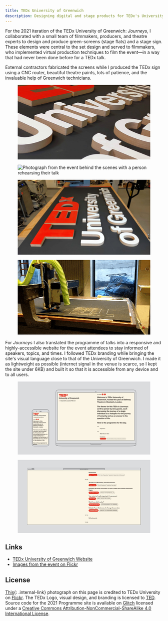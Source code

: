 ```yaml
---
title: TEDx University of Greenwich
description: Designing digital and stage products for TEDx's University of Greenwich (2019-2021)
---
```

For the 2021 iteration of the TEDx University of Greenwich: _Journeys_, I collaborated with a small team of filmmakers, producers, and theatre experts to design and produce green-screens (stage flats) and a stage sign. These elements were central to the set design and served to filmmakers, who implemented virtual production techniques to film the event—in a way that had never been done before for a TEDx talk.

External contractors fabricated the screens while I produced the TEDx sign using a CNC router, beautiful theatre paints, lots of patience, and the invaluable help of Greenwich technicians.

<div class="split-layout">
    <figure style="flex: 1.777">
        <img src="assets/tedx/sign_3.jpg" alt="Close-up of the TEDx University of Greenwich sign showing the letters places on the board" loading="lazy">
    </figure>
    <figure style="flex: 1.5">
        <img id="event_image" src="assets/tedx/event_1.jpg" alt="Photograph from the event behind the scenes with a person rehearsing their talk" loading="lazy">
    </figure>
</div>

<div class="split-layout">
    <figure style="flex: 1.777">
        <img src="assets/tedx/sign_2.jpg" alt="View of the sign from the side, pictured in a workshop" loading="lazy">
    </figure>
    <figure style="flex: 1.777">
        <img src="assets/tedx/cnc.gif" alt="Lopping GIF of the CNC machine imprinting the TED letters on a black MDF board" loading="lazy">
    </figure>
</div>

For _Journeys_ I also translated the programme of talks into a responsive and highly-accessible website for the event attendees to stay informed of speakers, topics, and times. I followed TEDx branding while bringing the site's visual language close to that of the University of Greenwich. I made it as lightweight as possible (internet signal in the venue is scarce, so I kept the site under 6KB) and built it so that it is accessible from any device and to all users. 

<figure>
    <img src="assets/tedx/frame.jpg" alt="Mockup of a phone and a laptop with the TEDx 2021 programme website in their viewports" loading="lazy">
</figure>

<figure>
    <img src="assets/tedx/browser-mockup.jpg" alt="mockup of a browser window showing the TEDx 2021 Programme website." loading="lazy">
</figure>

## Links

- [TEDx University of Greenwich Website](https://www.tedxgreenwichuniversity.co.uk/)
- [Images from the event on Flickr](https://www.flickr.com/photos/186880348@N07/)

## License

[This](#event_image){: .internal-link} photograph on this page is credited to TEDx University on <a href="https://flic.kr/p/2mGZF7n" target="_blank" rel="noopener noreferrer">Flickr</a>. The TEDx Logo, visual design, and branding is licensed to <a href="https://www.ted.com/about/programs-initiatives/tedx-program" target="_blank" rel="noopener noreferrer">TED</a>. Source code for the 2021 Programme site is available on <a href="https://glitch.com/edit/#!/journeys-tedx" target="_blank" rel="noopener noreferrer">Glitch</a> licensed under a <a rel="license" href="http://creativecommons.org/licenses/by-nc-sa/4.0/" target="_blank" rel="noopener noreferrer">Creative Commons Attribution-NonCommercial-ShareAlike 4.0 International License</a>.


